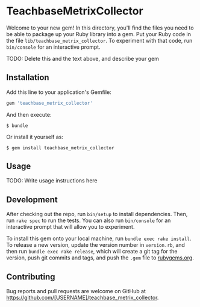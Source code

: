 # TeachbaseMetrixCollector

Welcome to your new gem! In this directory, you'll find the files you need to be able to package up your Ruby library into a gem. Put your Ruby code in the file `lib/teachbase_metrix_collector`. To experiment with that code, run `bin/console` for an interactive prompt.

TODO: Delete this and the text above, and describe your gem

## Installation

Add this line to your application's Gemfile:

```ruby
gem 'teachbase_metrix_collector'
```

And then execute:

    $ bundle

Or install it yourself as:

    $ gem install teachbase_metrix_collector

## Usage

TODO: Write usage instructions here

## Development

After checking out the repo, run `bin/setup` to install dependencies. Then, run `rake spec` to run the tests. You can also run `bin/console` for an interactive prompt that will allow you to experiment.

To install this gem onto your local machine, run `bundle exec rake install`. To release a new version, update the version number in `version.rb`, and then run `bundle exec rake release`, which will create a git tag for the version, push git commits and tags, and push the `.gem` file to [rubygems.org](https://rubygems.org).

## Contributing

Bug reports and pull requests are welcome on GitHub at https://github.com/[USERNAME]/teachbase_metrix_collector.
